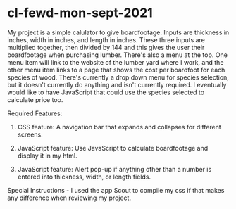 # cl-fewd-mon-sept-2021

My project is a simple calulator to give boardfootage.  Inputs are thickness in inches, width in inches, and length in inches.  These three inputs are multiplied together, then divided by 144 and this gives the user their boardfootage when purchasing lumber.  There's also a menu at the top.  One menu item will link to the website of the lumber yard where I work, and the other menu item links to a page that shows the cost per boardfoot for each species of wood.  There's currently a drop down menu for species selection, but it doesn't currently do anything and isn't currently required. I eventually would like to have JavaScript that could use the species selected to calculate price too.

Required Features:

1. CSS feature: A navigation bar that expands and collapses for different screens. 

2. JavaScript feature: Use JavaScript to calculate boardfootage and display it in my html.

3. JavaScript feature: Alert pop-up if anything other than a number is entered into thickness, width, or length fields.

Special Instructions - I used the app Scout to compile my css if that makes any difference when reviewing my project.


